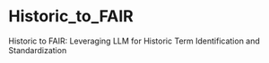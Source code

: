 # Historic_to_FAIR
Historic to FAIR: Leveraging LLM for Historic Term Identification and Standardization
